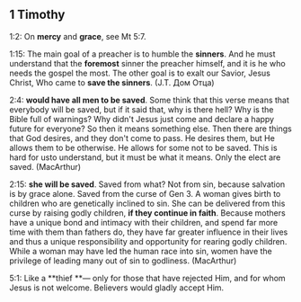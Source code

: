 ## 1 Timothy

1:2: On **mercy** and **grace**, see Mt 5:7.

1:15: The main goal of a preacher is to humble the **sinners**. And he must understand that the **foremost** sinner the preacher himself, and it is he who needs the gospel the most. The other goal is to exalt our Savior, Jesus Christ, Who came to **save the sinners**. (J.T. Дом Отца)

2:4: **would have all men to be saved**. Some think that this verse means that everybody will be saved, but if it said that, why is there hell? Why is the Bible full of warnings? Why didn't Jesus just come and declare a happy future for everyone?
So then it means something else. Then there are things that God desires, and they don't come to pass. He desires them, but He allows them to be otherwise. He allows for some not to be saved. This is hard for usto understand, but it must be what it means. Only the elect are saved.
(MacArthur)

2:15: **she will be saved**. Saved from what? Not from sin, because salvation is by grace alone. Saved from the curse of Gen 3. 
A woman gives birth to children who are genetically inclined to sin. She can be delivered from this curse by raising godly children, **if they continue in faith**.
Because mothers have a unique bond and intimacy with their children, and spend far more time with them than fathers do, they have far greater influence in their lives and thus a unique responsibility and opportunity for rearing godly children. While a woman may have led the human race into sin, women have the privilege of leading many out of sin to godliness.
(MacArthur)

5:1: Like a **thief **— only for those that have rejected Him, and for whom Jesus is not welcome. Believers would gladly accept Him.

